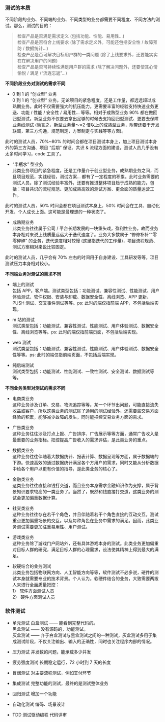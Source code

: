 

### 测试的本质
不同阶段的业务、不同端的业务、不同类型的业务都需要不同程度、不同方法的测试。那么，测试的目的：  
> 检查产品是否满足需求定义 (包括功能、性能、易用性...)  
> 检查产品是否符合上线要求 (除了需求定义外，可能还包括安全性 / 故障预防 / 数据统计...)  
> 检查产品是否可解决目标用户群的一类问题 (除了上线要求外，还要能实实在在解决用户的问题)  
> 检查产品是否可持续性满足用户群的需求 (除了解决问题外，还要使其心情愉悦 / 满足 /“流连忘返”...)  

**不同阶段业务对测试的需求不同**  

- 0 到 1 的 “创业型” 业务  
0 到 1 的 “创业型” 业务，无论项目的紧急程度，还是工作量，都远远超过成熟期业务。此时不仅需要强大的抗压能力，更需要丰富的经验支持快速业务更迭、功能 / 性能 / 安全性 / 易用性... 等等。相对于成熟型业务 90% 都在做回归型测试，新型业务不仅要去拿出足够的时候去支持回归型测试、更要去保障业务线测试 (简言之，新型业务量～=2 倍以上的成熟型业务，附带还要干开发联调，第三方沟通，规范制定，方案制定与实践等等方面)。

此时的测试人员，70%~80% 的时间会都在项目测试本身上，加上项目测试本身外的第三方沟通、项目 “后期” 保证、共识 & 流程方面的建设，测试人员几乎没有太多时间学习，code 工具了。

- “半瓶水” 型业务  
此类业务项目的紧急程度，还是工作量介于创业型业务，成熟期业务之间，而且项目规范，实践经验，测试方案... 都有了一定程度的积累。此时业务需要的测试人员，除了测试经验丰富外，还要有推进整体项目趋于成熟的能力，包括：项目共识的流程规范、更加成熟高效的测试方案、更全面的质量运营工作。

此时的测试人员，50% 时间会都在项目测试本身上，50% 时间会在工具、自动化开发，个人成长上面。这可能是最理想的一种状态了。

- 成熟期业务  
此类业务往往属于公司 / 平台长期发展的一块重头戏，盈利性业务，故而业务本身相对来说上线质量远远大于迭代速度了。业务大多数属于 “修修补补”“零零碎碎” 的业务，迭代速度相对较慢 (这里指迭代的工作量)，项目流程规范、测试方案相对来说比较固定。

此时的测试人员，几乎会有 70% 左右的时间用于自身建设、工具研发等等，项目测试压力本身相对较小。

**不同端业务对测试的需求不同**  

- 端上的测试  
包括 APP，客户端。测试类型包括：功能测试、兼容性测试、性能测试、用户体验测试、软件权限、安装与卸载、数据安全性、离线浏览、APP 更新、PUSH 测试、交叉事件测试等等。ps: 此时的端仅指前端 APP，不包括后端实现。

- m 站的测试  
测试类型包括：功能测试、兼容性测试、性能测试、用户体验测试、数据安全性、离线浏览等等。ps: 此时的端仅指前端页面，不包括后端实现。

- web 测试  
测试类型包括：功能测试、兼容性测试、性能测试、用户体验测试、数据安全性等等。ps: 此时的端仅指前端页面，不包括后端实现。

- 纯后端测试  
测试类型包括：功能测试、性能测试、一致性测试、安全测试、数据测试等等。

**不同业务类型对测试的需求不同**   

- 电商类业务  
这种业务涉及订单、交易、物流追踪等等，某一个环节出问题，可能直接流失收益或客户，所以这类业务的测试除了通用的测试经验外，还需要些交易方面经验的积累，能够减少故障的发生，同时能把控交易业务方面的需求。

- 广告类业务  
这种业务往往涉及打点上报、广告排序、广告展示等等方面，通常广告收入是最重要的业务指标。把控提高广告收入的需求评估，是此类业务的重点。

- 数据类业务  
这种业务往往伴随着大数据统计、报表计算、数据呈现等方面，属于数据端的下游。快速高效的通过数据统计满足各个方用户的需求，同时又能从分析数据中给各个用户以更有价值的指导，是此类业务的核心了。

- 金融类业务  
这类业务往往直接和钱打交道，而且业务本身需求金融知识作为支撑，属于背景知识要求较高的一类业务了。当然了，既然和钱直接打交道，这类业务的测试会更加偏重数据计算。

- 社交类业务  
这种业务往往存在若干个角色，并且伴随着若干个角色直接的互动交互。测试重点更加偏重场景的交互，以及每种角色在业务中需求的满足。因而，此类业务测试需要更加注重易用性、用户测试。

- 游戏类业务  
这种业务除了游戏门户网站外，还有具体游戏本身的测试。此类业务更加偏重对目标人群的研究，满足目标人群的心理需求，设法使其精神上得到最大的满足。

- 软硬结合的业务测试  
此类业务包括物联网方向、人工智能方向等等，软件测试不必多说，硬件的测试本身就需要专业的技术背景。个人认为，软硬件结合的业务，大致需要两拨人来进行全面质量把控：   
1） 软件方面测试人员  
2） 硬件方面测试人员  

### 软件测试
- 单元测试
白盒测试 —— 能看到完整代码的。  
黑盒测试 —— 没有源码的，功能测试。  
灰盒测试 —— 介于白盒测试与黑盒测试之间的一种测试，灰盒测试多用于集成测试阶段，不仅关注输出、输入的正确性，同时也关注程序内部的情况。  

- 压力测试
并发数的问题，能承载多少并发  

- 疲劳强度测试
长期稳定运行，72 小时到 7 天的长度  

- 冒烟测试
对主要流程测试，例如支付环节  

- 集成测试
完整功能的测试，最终的是测试整体业务  

- 回归测试
增加一个功能  

- 自动化测试
编码、场景设计

- TDD 测试驱动编程
代码评审  
